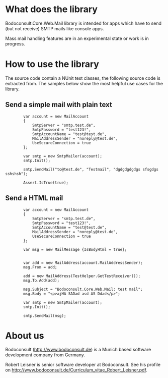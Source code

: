 # What does the library

Bodoconsult.Core.Web.Mail library is intended for apps which have to send (but not receive) SMTP mails like console apps.

Mass mail handling features are in an experimental state or work is in progress.

# How to use the library

The source code contain a NUnit test classes, the following source code is extracted from. The samples below show the most helpful use cases for the library.

## Send a simple mail with plain text

            var account = new MailAccount
            {
                SmtpServer = "smtp.test.de",
                SmtpPassword = "test123!",
                SmtpAccountName = "test@test.de",
                MailAddressSender = "noreply@test.de",
                UseSecureConnection = true
            };
			
            var smtp = new SmtpMailer(account);
            smtp.Init();

            smtp.SendMail("to@test.de", "Testmail", "dgdgdgdgdgs sfsgdgs sshshsh");

            Assert.IsTrue(true);

## Send a HTML mail

            var account = new MailAccount
            {
                SmtpServer = "smtp.test.de",
                SmtpPassword = "test123!",
                SmtpAccountName = "test@test.de",
                MailAddressSender = "noreply@test.de",
                UseSecureConnection = true
            };

            var msg = new MailMessage {IsBodyHtml = true};


            var add = new MailAddress(account.MailAddressSender);
            msg.From = add;

            add = new MailAddress(TestHelper.GetTestReceiver());
            msg.To.Add(add);

            msg.Subject = "Bodoconsult.Core.Web.Mail: test mail";
            msg.Body = "<p>ajHA SADad asd AS Ddad</p>";

            var smtp = new SmtpMailer(account);
            smtp.Init();

            smtp.SendMail(msg);


# About us

Bodoconsult (<http://www.bodoconsult.de>) is a Munich based software development company from Germany.

Robert Leisner is senior software developer at Bodoconsult. See his profile on <http://www.bodoconsult.de/Curriculum_vitae_Robert_Leisner.pdf>.


